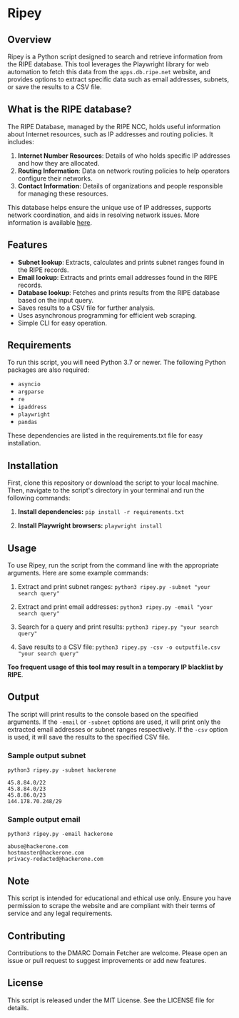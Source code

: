 # Ripey

## Overview
Ripey is a Python script designed to search and retrieve information from the RIPE database. This tool leverages the Playwright library for web automation to fetch this data from the `apps.db.ripe.net` website, and provides options to extract specific data such as email addresses, subnets, or save the results to a CSV file.

## What is the RIPE database?
The RIPE Database, managed by the RIPE NCC, holds useful information about Internet resources, such as IP addresses and routing policies. It includes:

1.  **Internet Number Resources**: Details of who holds specific IP addresses and how they are allocated.
2.	**Routing Information**: Data on network routing policies to help operators configure their networks.
3.	**Contact Information**: Details of organizations and people responsible for managing these resources.

This database helps ensure the unique use of IP addresses, supports network coordination, and aids in resolving network issues. More information is available [here](https://apps.db.ripe.net/docs/What-is-the-RIPE-Database/Purpose-and-Content-of-the-RIPE-Database/#criteria-for-a-mirrored-database).

## Features
- **Subnet lookup**: Extracts, calculates and prints subnet ranges found in the RIPE records.
- **Email lookup**: Extracts and prints email addresses found in the RIPE records.
- **Database lookup**: Fetches and prints results from the RIPE database based on the input query.
- Saves results to a CSV file for further analysis.
- Uses asynchronous programming for efficient web scraping.
- Simple CLI for easy operation.

## Requirements
To run this script, you will need Python 3.7 or newer. The following Python packages are also required:

- `asyncio`
- `argparse`
- `re`
- `ipaddress`
- `playwright`
- `pandas`

These dependencies are listed in the requirements.txt file for easy installation.

## Installation

First, clone this repository or download the script to your local machine. Then, navigate to the script's directory in your terminal and run the following commands:

1. **Install dependencies:**
`pip install -r requirements.txt`

2. **Install Playwright browsers:**
`playwright install`


## Usage

To use Ripey, run the script from the command line with the appropriate arguments. Here are some example commands:

1. Extract and print subnet ranges:
`python3 ripey.py -subnet "your search query"`

2. Extract and print email addresses:
`python3 ripey.py -email "your search query"`

3. Search for a query and print results:
`python3 ripey.py "your search query"`

4. Save results to a CSV file:
`python3 ripey.py -csv -o outputfile.csv "your search query"`


**Too frequent usage of this tool may result in a temporary IP blacklist by RIPE**.​

## Output

The script will print results to the console based on the specified arguments. If the `-email` or `-subnet` options are used, it will print only the extracted email addresses or subnet ranges respectively. If the `-csv` option is used, it will save the results to the specified CSV file.

### Sample output subnet

```
python3 ripey.py -subnet hackerone

45.8.84.0/22
45.8.84.0/23
45.8.86.0/23
144.178.70.248/29
```
### Sample output email

```
python3 ripey.py -email hackerone

abuse@hackerone.com
hostmaster@hackerone.com
privacy-redacted@hackerone.com
```

## Note

This script is intended for educational and ethical use only. Ensure you have permission to scrape the website and are compliant with their terms of service and any legal requirements.

## Contributing

Contributions to the DMARC Domain Fetcher are welcome. Please open an issue or pull request to suggest improvements or add new features.

## License

This script is released under the MIT License. See the LICENSE file for details.
